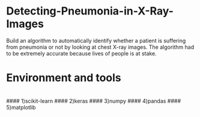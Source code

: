 # Detecting-Pneumonia-in-X-Ray-Images
Build an algorithm to automatically identify whether a patient is suffering from pneumonia or not by looking at chest X-ray images. The algorithm had to be extremely accurate because lives of people is at stake.
<br>
# Environment and tools
<br>
#### 1)scikit-learn
#### 2)keras
#### 3)numpy
#### 4)pandas
#### 5)matplotlib

